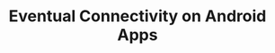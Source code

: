 ---
title: "Eventual Connectivity on Android Apps"
description: Study on "Eventual Connectivity" Issues exhibited by Android apps in-the-wild. By manually executing and inspecting 50 open source Android apps we build a catalog of (i) bad practices/issues, and (ii) hybrid practices that are exhibited dynamically by Android apps and could affect users perceived quality. The execution was based on 986 scenarios we designed (in total) for the 50 apps. We found 316 instances of 10 categories of "eventual connectivity" issues (which account for an average of 6.32 issues per app), and 4 instances of two categories of hybrid practices.
   


people:
  - mastCamilo
  - udgMichael
  - facultyMario

topic: Quality Attributes in Mobile Apps
layout: project
external-link: http://ml-papers.gitlab.io/android.connectivity-2017/online-appendix/
---
